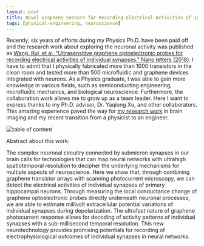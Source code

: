 ```yaml
---
layout: post
title: Novel Graphene Sensors for Recording Electrical Activities of Individual Synapses
tags: [physical-engineering, neuroscience]
---
```


Recently, six years of efforts during my Physics Ph.D. have been paid off and the research work about exploring the neuronal activity was published as [Wang, Rui, et al. "Ultrasensitive graphene optoelectronic probes for recording electrical activities of individual synapses." Nano letters (2018)](https://pubs.acs.org/doi/10.1021/acs.nanolett.8b02298). I have to admit that I physically fabricated more than 1000 transistors in the clean room and tested more than 500 microfluidic and graphene devices integrated with neurons. As a Physics graduate, I was able to gain more knowledge in various fields, such as semiconducting engineering, microfluidic mechanics, and biological neuroscience. Furthermore, the collaboration work allows me to grow up as a team leader. Here I want to express thanks to my Ph.D. advisor, Dr. Yaqiong Xu, and other collaborators. This amazing experience paved the way for [my research work](http://www.rui-wang.com/2018/07/02/double-fusion-model-with-pymc3.html) in brain imaging and my recent transition from a physicist to an engineer. 

![table of content](~/assets/img/nanoletter_toc.png)

Abstract about this work:

The complex neuronal circuitry connected by submicron synapses in our brain calls for technologies that can map neural networks with ultrahigh spatiotemporal resolution to decipher the underlying mechanisms for multiple aspects of neuroscience. Here we show that, through combining graphene transistor arrays with scanning photocurrent microscopy, we can detect the electrical activities of individual synapses of primary hippocampal neurons. Through measuring the local conductance change of graphene optoelectronic probes directly underneath neuronal processes, we are able to estimate millivolt extracellular potential variations of individual synapses during depolarization. The ultrafast nature of graphene photocurrent response allows for decoding of activity patterns of individual synapses with a sub-millisecond temporal resolution. This new neurotechnology provides promising potentials for recording of electrophysiological outcomes of individual synapses in neural networks.

